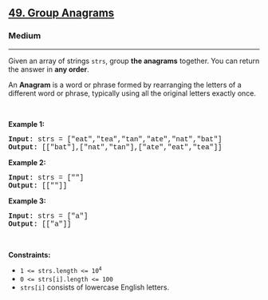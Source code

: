 <h2><a href="https://leetcode.com/problems/group-anagrams/">49. Group Anagrams</a></h2><h3>Medium</h3><hr><div><p>Given an array of strings <code style="font-family: monospace, Bangla127, sans-serif;">strs</code>, group <strong>the anagrams</strong> together. You can return the answer in <strong>any order</strong>.</p>

<p>An <strong>Anagram</strong> is a word or phrase formed by rearranging the letters of a different word or phrase, typically using all the original letters exactly once.</p>

<p>&nbsp;</p>
<p><strong class="example">Example 1:</strong></p>
<pre style="font-family: SFMono-Regular, Consolas, &quot;Liberation Mono&quot;, Menlo, Courier, monospace, Bangla127, sans-serif;"><strong>Input:</strong> strs = ["eat","tea","tan","ate","nat","bat"]
<strong>Output:</strong> [["bat"],["nat","tan"],["ate","eat","tea"]]
</pre><p><strong class="example">Example 2:</strong></p>
<pre style="font-family: SFMono-Regular, Consolas, &quot;Liberation Mono&quot;, Menlo, Courier, monospace, Bangla127, sans-serif;"><strong>Input:</strong> strs = [""]
<strong>Output:</strong> [[""]]
</pre><p><strong class="example">Example 3:</strong></p>
<pre style="font-family: SFMono-Regular, Consolas, &quot;Liberation Mono&quot;, Menlo, Courier, monospace, Bangla127, sans-serif;"><strong>Input:</strong> strs = ["a"]
<strong>Output:</strong> [["a"]]
</pre>
<p>&nbsp;</p>
<p><strong>Constraints:</strong></p>

<ul>
	<li><code style="font-family: monospace, Bangla127, sans-serif;">1 &lt;= strs.length &lt;= 10<sup>4</sup></code></li>
	<li><code style="font-family: monospace, Bangla127, sans-serif;">0 &lt;= strs[i].length &lt;= 100</code></li>
	<li><code style="font-family: monospace, Bangla127, sans-serif;">strs[i]</code> consists of lowercase English letters.</li>
</ul>
</div>